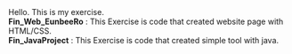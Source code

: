  <body>
 Hello. This is my exercise.<br>
 <b>Fin_Web_EunbeeRo</b> : This Exercise is code that created website page with HTML/CSS.<br>
 <b>Fin_JavaProject</b> : This Exercise is code that created simple tool with java.<br>
 
 </body>
